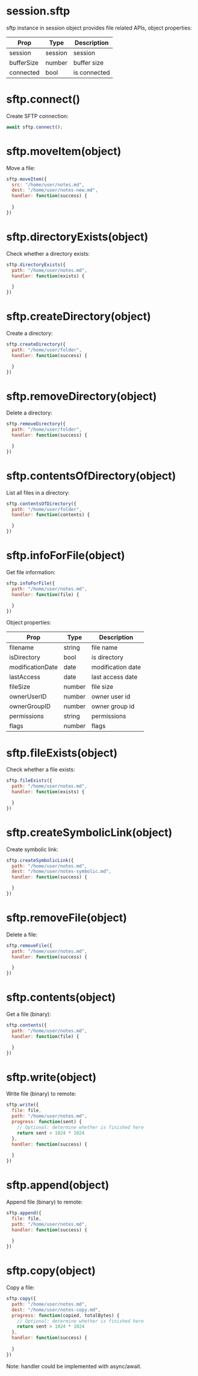 # session.sftp

sftp instance in session object provides file related APIs, object properties:

Prop | Type | Description
---|---|---
session | session | session
bufferSize | number | buffer size
connected | bool | is connected

# sftp.connect()

Create SFTP connection:

```js
await sftp.connect();
```

# sftp.moveItem(object)

Move a file:

```js
sftp.moveItem({
  src: "/home/user/notes.md",
  dest: "/home/user/notes-new.md",
  handler: function(success) {
    
  }
})
```

# sftp.directoryExists(object)

Check whether a directory exists:

```js
sftp.directoryExists({
  path: "/home/user/notes.md",
  handler: function(exists) {

  }
})
```

# sftp.createDirectory(object)

Create a directory:

```js
sftp.createDirectory({
  path: "/home/user/folder",
  handler: function(success) {

  }
})
```

# sftp.removeDirectory(object)

Delete a directory:

```js
sftp.removeDirectory({
  path: "/home/user/folder",
  handler: function(success) {

  }
})
```

# sftp.contentsOfDirectory(object)

List all files in a directory:

```js
sftp.contentsOfDirectory({
  path: "/home/user/folder",
  handler: function(contents) {

  }
})
```

# sftp.infoForFile(object)

Get file information:

```js
sftp.infoForFile({
  path: "/home/user/notes.md",
  handler: function(file) {

  }
})
```

Object properties:

Prop | Type | Description
---|---|---
filename | string | file name
isDirectory | bool | is directory
modificationDate | date | modification date
lastAccess | date | last access date
fileSize | number | file size
ownerUserID | number | owner user id
ownerGroupID | number | owner group id
permissions | string | permissions
flags | number | flags

# sftp.fileExists(object)

Check whether a file exists:

```js
sftp.fileExists({
  path: "/home/user/notes.md",
  handler: function(exists) {

  }
})
```

# sftp.createSymbolicLink(object)

Create symbolic link:

```js
sftp.createSymbolicLink({
  path: "/home/user/notes.md",
  dest: "/home/user/notes-symbolic.md",
  handler: function(success) {

  }
})
```

# sftp.removeFile(object)

Delete a file:

```js
sftp.removeFile({
  path: "/home/user/notes.md",
  handler: function(success) {

  }
})
```

# sftp.contents(object)

Get a file (binary):

```js
sftp.contents({
  path: "/home/user/notes.md",
  handler: function(file) {

  }
})
```

# sftp.write(object)

Write file (binary) to remote:

```js
sftp.write({
  file: file,
  path: "/home/user/notes.md",
  progress: function(sent) {
    // Optional: determine whether is finished here
    return sent > 1024 * 1024
  },
  handler: function(success) {
    
  }
})
```

# sftp.append(object)

Append file (binary) to remote:

```js
sftp.append({
  file: file,
  path: "/home/user/notes.md",
  handler: function(success) {
    
  }
})
```

# sftp.copy(object)

Copy a file:

```js
sftp.copy({
  path: "/home/user/notes.md",
  dest: "/home/user/notes-copy.md",
  progress: function(copied, totalBytes) {
    // Optional: determine whether is finished here
    return sent > 1024 * 1024
  },
  handler: function(success) {
    
  }
})
```

Note: handler could be implemented with async/await.